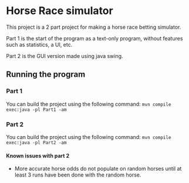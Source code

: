 # Horse Race simulator

This project is a 2 part project for making a horse race betting simulator.

Part 1 is the start of the program as a text-only program, without features such as statistics, a UI, etc.

Part 2 is the GUI version made using java swing.

## Running the program

### Part 1

You can build the project using the following command:
`mvn compile exec:java -pl Part1 -am`

### Part 2

You can build the project using the following command:
`mvn compile exec:java -pl Part2 -am`


#### Known issues with part 2

- More accurate horse odds do not populate on random horses until at least 3 runs have been done with the random horse.

